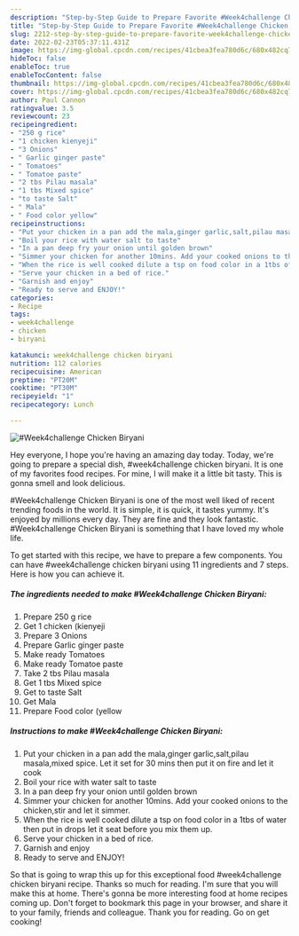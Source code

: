 ```yaml
---
description: "Step-by-Step Guide to Prepare Favorite #Week4challenge Chicken Biryani"
title: "Step-by-Step Guide to Prepare Favorite #Week4challenge Chicken Biryani"
slug: 2212-step-by-step-guide-to-prepare-favorite-week4challenge-chicken-biryani
date: 2022-02-23T05:37:11.431Z
image: https://img-global.cpcdn.com/recipes/41cbea3fea780d6c/680x482cq70/week4challenge-chicken-biryani-recipe-main-photo.jpg
hideToc: false
enableToc: true
enableTocContent: false
thumbnail: https://img-global.cpcdn.com/recipes/41cbea3fea780d6c/680x482cq70/week4challenge-chicken-biryani-recipe-main-photo.jpg
cover: https://img-global.cpcdn.com/recipes/41cbea3fea780d6c/680x482cq70/week4challenge-chicken-biryani-recipe-main-photo.jpg
author: Paul Cannon
ratingvalue: 3.5
reviewcount: 23
recipeingredient:
- "250 g rice"
- "1 chicken kienyeji"
- "3 Onions"
- " Garlic ginger paste"
- " Tomatoes"
- " Tomatoe paste"
- "2 tbs Pilau masala"
- "1 tbs Mixed spice"
- "to taste Salt"
- " Mala"
- " Food color yellow"
recipeinstructions:
- "Put your chicken in a pan add the mala,ginger garlic,salt,pilau masala,mixed spice. Let it set for 30 mins then put it on fire and let it cook"
- "Boil your rice with water salt to taste"
- "In a pan deep fry your onion until golden brown"
- "Simmer your chicken for another 10mins. Add your cooked onions to the chicken,stir and let it simmer."
- "When the rice is well cooked dilute a tsp on food color in a 1tbs of water then put in drops let it seat before you mix them up."
- "Serve your chicken in a bed of rice."
- "Garnish and enjoy"
- "Ready to serve and ENJOY!"
categories:
- Recipe
tags:
- week4challenge
- chicken
- biryani

katakunci: week4challenge chicken biryani 
nutrition: 112 calories
recipecuisine: American
preptime: "PT20M"
cooktime: "PT30M"
recipeyield: "1"
recipecategory: Lunch

---
```



![#Week4challenge Chicken Biryani](https://img-global.cpcdn.com/recipes/41cbea3fea780d6c/680x482cq70/week4challenge-chicken-biryani-recipe-main-photo.jpg)

Hey everyone, I hope you're having an amazing day today. Today, we're going to prepare a special dish, #week4challenge chicken biryani. It is one of my favorites food recipes. For mine, I will make it a little bit tasty. This is gonna smell and look delicious.

#Week4challenge Chicken Biryani is one of the most well liked of recent trending foods in the world. It is simple, it is quick, it tastes yummy. It's enjoyed by millions every day. They are fine and they look fantastic. #Week4challenge Chicken Biryani is something that I have loved my whole life.




To get started with this recipe, we have to prepare a few components. You can have #week4challenge chicken biryani using 11 ingredients and 7 steps. Here is how you can achieve it.

<!--inarticleads1-->

##### The ingredients needed to make #Week4challenge Chicken Biryani:

1. Prepare 250 g rice
1. Get 1 chicken (kienyeji
1. Prepare 3 Onions
1. Prepare  Garlic ginger paste
1. Make ready  Tomatoes
1. Make ready  Tomatoe paste
1. Take 2 tbs Pilau masala
1. Get 1 tbs Mixed spice
1. Get to taste Salt
1. Get  Mala
1. Prepare  Food color (yellow




<!--inarticleads2-->

##### Instructions to make #Week4challenge Chicken Biryani:

1. Put your chicken in a pan add the mala,ginger garlic,salt,pilau masala,mixed spice. Let it set for 30 mins then put it on fire and let it cook
1. Boil your rice with water salt to taste
1. In a pan deep fry your onion until golden brown
1. Simmer your chicken for another 10mins. Add your cooked onions to the chicken,stir and let it simmer.
1. When the rice is well cooked dilute a tsp on food color in a 1tbs of water then put in drops let it seat before you mix them up.
1. Serve your chicken in a bed of rice.
1. Garnish and enjoy
1. Ready to serve and ENJOY!



So that is going to wrap this up for this exceptional food #week4challenge chicken biryani recipe. Thanks so much for reading. I'm sure that you will make this at home. There's gonna be more interesting food at home recipes coming up. Don't forget to bookmark this page in your browser, and share it to your family, friends and colleague. Thank you for reading. Go on get cooking!
